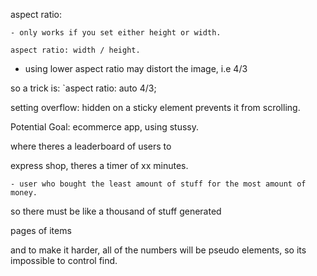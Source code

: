 aspect ratio:

	- only works if you set either height or width.
	
	aspect ratio: width / height. 
	
- using lower aspect ratio may distort the image, i.e 4/3 

so a trick is: `aspect ratio: auto 4/3;


setting overflow: hidden on a sticky element prevents it from scrolling. 


Potential Goal:
ecommerce app, using stussy. 

where theres a leaderboard of users to 

express shop, theres a timer of xx minutes. 

	- user who bought the least amount of stuff for the most amount of money.
	

so there must be like a thousand of stuff generated 

pages of items 

and to make it harder, all of the numbers will be pseudo elements, so its impossible to 
control find. 